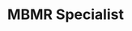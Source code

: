 ﻿---
name: Godwin Mejordad
title: MBMR Specialist
email: godwin@thetexaslawdog.com
title2: 
mda: FALSE
---

